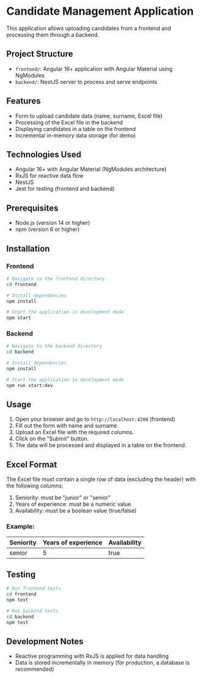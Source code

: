 # Candidate Management Application

This application allows uploading candidates from a frontend and processing them through a backend.

## Project Structure

- `frontend/`: Angular 16+ application with Angular Material using NgModules
- `backend/`: NestJS server to process and serve endpoints

## Features

- Form to upload candidate data (name, surname, Excel file)
- Processing of the Excel file in the backend
- Displaying candidates in a table on the frontend
- Incremental in-memory data storage (for demo)

## Technologies Used

- Angular 16+ with Angular Material (NgModules architecture)
- RxJS for reactive data flow
- NestJS
- Jest for testing (frontend and backend)

## Prerequisites

- Node.js (version 14 or higher)
- npm (version 6 or higher)

## Installation

### Frontend

```bash
# Navigate to the frontend directory
cd frontend

# Install dependencies
npm install

# Start the application in development mode
npm start
```

### Backend

```bash
# Navigate to the backend directory
cd backend

# Install dependencies
npm install

# Start the application in development mode
npm run start:dev
```

## Usage

1. Open your browser and go to `http://localhost:4200` (frontend)
2. Fill out the form with name and surname.
3. Upload an Excel file with the required columns.
4. Click on the "Submit" button.
5. The data will be processed and displayed in a table on the frontend.

## Excel Format

The Excel file must contain a single row of data (excluding the header) with the following columns:

1. Seniority: must be "junior" or "senior"
2. Years of experience: must be a numeric value
3. Availability: must be a boolean value (true/false)

### Example:

| Seniority | Years of experience | Availability |
| --------- | ------------------- | ------------ |
| senior    | 5                   | true         |

## Testing

```bash
# Run frontend tests
cd frontend
npm test

# Run backend tests
cd backend
npm test
```

## Development Notes

- Reactive programming with RxJS is applied for data handling
- Data is stored incrementally in memory (for production, a database is recommended)
